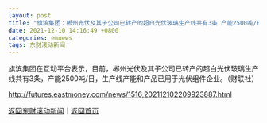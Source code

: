 ```yaml
---
layout: post
title: "旗滨集团：郴州光伏及其子公司已转产的超白光伏玻璃生产线共有3条 产能2500吨/日"
date: 2021-12-10 14:16:49 +0800
categories: emnews
tags: 东财滚动新闻
---
```


旗滨集团在互动平台表示，目前，郴州光伏及其子公司已转产的超白光伏玻璃生产线共有3条，产能2500吨/日，生产线产能和产品已用于光伏组件企业。（财联社）

<http://futures.eastmoney.com/news/1516,202112102209923887.html>

[返回东财滚动新闻](//finews.withounder.com/emnews/)｜[返回首页](//finews.withounder.com/)